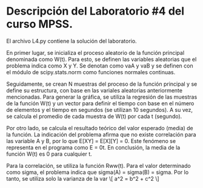 # Descripción del Laboratorio #4 del curso MPSS.

El archivo L4.py contiene la solución del laboratorio.
   
En primer lugar, se inicializa el proceso aleatorio de la función principal denominada como W(t). Para esto, se definen las variables aleatorias 
que el problema indica como X y Y. Se denotan como vaA y vaB y se definen con el módulo de scipy.stats.norm como funciones normales continuas. 

Seguidamente, se crean N muestras del proceso de la función principal y se define su estructura, con base en las variales aleatorias anteriormente
mencionadas. Para generar la gráfica, se utiliza la regresión de las muestras de la función W(t) y un vector para definir el tiempo con base en el
número de elementos y el tiempo en segundos (se utilizan 10 segundos). A su vez, se calcula el promedio de cada muestra de W(t) por cada t (segundo).

Por otro lado, se calcula el resultado teórico del valor esperado (media) de la función. La indicación del problema afirma que no existe correlación
para las variable A y B, por lo que E[XY] = E[X][Y] = 0. Este fenómeno se representa en el programa como E = 0t. En conclusión, la media de la función 
W(t) es 0 para cualquier t.

Para la correlación, se utiliza la función Rww(t). Para el valor determinado como sigma, el problema indica que sigma(A) = sigma(B) = sigma. Por lo
tanto, se utiliza solo la varianza de la var \\[ a^2 = b^2 + c^2 \\]



